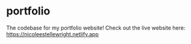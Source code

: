 # portfolio

The codebase for my portfolio website! Check out the live website here: https://nicoleestellewright.netlify.app
